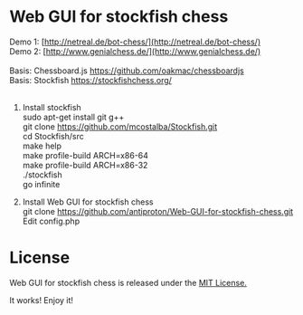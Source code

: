 Web GUI for stockfish chess
===========================
Demo 1:
[http://netreal.de/bot-chess/](http://netreal.de/bot-chess/)<br />
Demo 2: [http://www.genialchess.de/](http://www.genialchess.de/)<br /><br />
Basis: Chessboard.js
https://github.com/oakmac/chessboardjs<br />
Basis: Stockfish
https://stockfishchess.org/<br /><br />
1) Install stockfish<br />
sudo apt-get install git g++<br />
git clone https://github.com/mcostalba/Stockfish.git<br />
cd Stockfish/src<br />
make help<br />
make profile-build ARCH=x86-64<br />
make profile-build ARCH=x86-32<br />
./stockfish<br />
go infinite<br />

2) Install Web GUI for stockfish chess<br />
git clone https://github.com/antiproton/Web-GUI-for-stockfish-chess.git<br />
Edit config.php<br />

License
=======
Web GUI for stockfish chess is released under the [MIT License.](https://github.com/antiproton/Web-GUI-for-stockfish-chess/blob/master/LICENSE)


It works! Enjoy it!<br />
